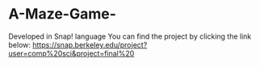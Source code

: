 # A-Maze-Game-
Developed in Snap! language
You can find the project by clicking the link below: 
https://snap.berkeley.edu/project?user=comp%20sci&project=final%20

